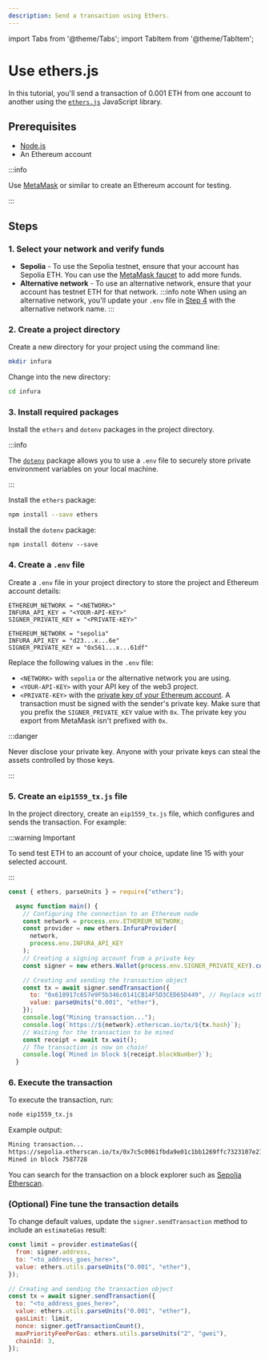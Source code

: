 ```yaml
---
description: Send a transaction using Ethers.
---
```


import Tabs from '@theme/Tabs';
import TabItem from '@theme/TabItem';

# Use ethers.js

In this tutorial, you'll send a transaction of 0.001 ETH from one account to another using the [`ethers.js`](https://docs.ethers.io/v5/) JavaScript library.

## Prerequisites

- [Node.js](https://nodejs.org/en/download/)
- An Ethereum account

:::info

Use [MetaMask](https://metamask.io) or similar to create an Ethereum account for testing.

:::

## Steps

### 1. Select your network and verify funds

- **Sepolia** -  To use the Sepolia testnet, ensure that your account has Sepolia ETH.
  You can use the [MetaMask faucet](/developer-tools/faucet) to add more funds.
- **Alternative network** - To use an alternative network, ensure that your account has testnet ETH for that network.
  :::info note
  When using an alternative network, you'll update your `.env` file in
  [Step 4](#4-create-a-env-file) with the alternative network name.
  :::

### 2. Create a project directory

Create a new directory for your project using the command line:

```bash
mkdir infura
```

Change into the new directory:

```bash
cd infura
```

### 3. Install required packages

Install the `ethers` and `dotenv` packages in the project directory.

:::info

The [`dotenv`](../../../how-to/javascript-dotenv.md) package allows you to use a `.env` file to securely store private environment variables on your local machine.

:::

Install the `ethers` package:


```bash
npm install --save ethers
```

Install the `dotenv` package:

```
npm install dotenv --save
```

### 4. Create a `.env` file

Create a `.env` file in your project directory to store the project and Ethereum account details:

<Tabs>
  <TabItem value="Syntax" label="Syntax" default>

```text title=".env"
ETHEREUM_NETWORK = "<NETWORK>"
INFURA_API_KEY = "<YOUR-API-KEY>"
SIGNER_PRIVATE_KEY = "<PRIVATE-KEY>"
```

</TabItem>
<TabItem value="Example" label="Example" default>

```text title=".env"
ETHEREUM_NETWORK = "sepolia"
INFURA_API_KEY = "d23...x...6e"
SIGNER_PRIVATE_KEY = "0x561...x...61df"
```

</TabItem>
</Tabs>

Replace the following values in the `.env` file:

- `<NETWORK>` with `sepolia` or the alternative network you are using.
- `<YOUR-API-KEY>` with your API key of the web3 project.
- `<PRIVATE-KEY>` with the [private key of your Ethereum account](https://support.metamask.io/configure/accounts/how-to-export-an-accounts-private-key/). A transaction must be signed with the sender's private key. Make sure that you prefix the `SIGNER_PRIVATE_KEY` value with `0x`. The private key you export from MetaMask isn't prefixed with `0x`.

:::danger

Never disclose your private key. Anyone with your private keys can steal the assets controlled by those keys.

:::

### 5. Create an `eip1559_tx.js` file

In the project directory, create an `eip1559_tx.js` file, which configures and sends the transaction. For example:

:::warning Important

To send test ETH to an account of your choice, update line 15 with your selected account.

:::

```javascript title="eip1559_tx.js" showLineNumbers {15}
const { ethers, parseUnits } = require("ethers");

  async function main() {
    // Configuring the connection to an Ethereum node
    const network = process.env.ETHEREUM_NETWORK;
    const provider = new ethers.InfuraProvider(
      network,
      process.env.INFURA_API_KEY
    );
    // Creating a signing account from a private key
    const signer = new ethers.Wallet(process.env.SIGNER_PRIVATE_KEY).connect(provider);

    // Creating and sending the transaction object
    const tx = await signer.sendTransaction({
      to: "0x618917c657e9F5b346c0141CB14F5D3CED65D449", // Replace with your selected account
      value: parseUnits("0.001", "ether"),
    });
    console.log("Mining transaction...");
    console.log(`https://${network}.etherscan.io/tx/${tx.hash}`);
    // Waiting for the transaction to be mined
    const receipt = await tx.wait();
    // The transaction is now on chain!
    console.log(`Mined in block ${receipt.blockNumber}`);
  }
```

### 6. Execute the transaction

To execute the transaction, run:

```bash
node eip1559_tx.js
```

Example output:

```bash
Mining transaction...
https://sepolia.etherscan.io/tx/0x7c5c0061fbda9e01c1bb1269ffc7323107e2116d8f7327ee945aecc7c33d21c8
Mined in block 7587728
```

You can search for the transaction on a block explorer such as [Sepolia Etherscan](https://www.infura.io/faucet).

### (Optional) Fine tune the transaction details

To change default values, update the `signer.sendTransaction` method to include an `estimateGas` result:

```javascript title="eip1559_tx.js"
const limit = provider.estimateGas({
  from: signer.address,
  to: "<to_address_goes_here>",
  value: ethers.utils.parseUnits("0.001", "ether"),
});

// Creating and sending the transaction object
const tx = await signer.sendTransaction({
  to: "<to_address_goes_here>",
  value: ethers.utils.parseUnits("0.001", "ether"),
  gasLimit: limit,
  nonce: signer.getTransactionCount(),
  maxPriorityFeePerGas: ethers.utils.parseUnits("2", "gwei"),
  chainId: 3,
});
```
